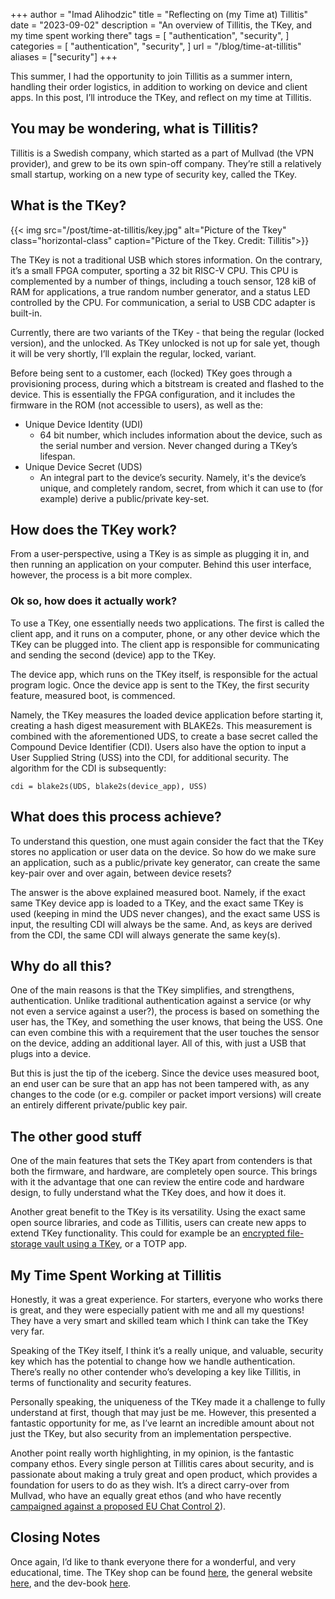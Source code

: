 +++
author = "Imad Alihodzic"
title = "Reflecting on (my Time at) Tillitis"
date = "2023-09-02"
description = "An overview of Tillitis, the TKey, and my time spent working there"
tags = [
    "authentication",
    "security",
]
categories = [
    "authentication",
    "security",
]
url = "/blog/time-at-tillitis"
aliases = ["security"]
+++

This summer, I had the opportunity to join Tillitis as a summer intern, handling their order logistics, in addition to working on device and client apps. In this post, I’ll introduce the TKey, and reflect on my time at Tillitis.
<!--more-->

## You may be wondering, what is Tillitis?

Tillitis is a Swedish company, which started as a part of Mullvad (the VPN provider), and grew to be its own spin-off company. They’re still a relatively small startup, working on a new type of security key, called the TKey. 

## What is the TKey?

{{< img src="/post/time-at-tillitis/key.jpg" alt="Picture of the Tkey" class="horizontal-class" caption="Picture of the Tkey. Credit: Tillitis">}}

The TKey is not a traditional USB which stores information. On the contrary, it’s a small FPGA computer, sporting a 32 bit RISC-V CPU. This CPU is complemented by a number of things, including a touch sensor, 128 kiB of RAM for applications, a true random number generator, and a status LED controlled by the CPU. For communication, a serial to USB CDC adapter is built-in.

Currently, there are two variants of the TKey - that being the regular (locked version), and the unlocked. As TKey unlocked is not up for sale yet, though it will be very shortly, I’ll explain the regular, locked, variant. 

Before being sent to a customer, each (locked) TKey goes through a provisioning process, during which a bitstream is created and flashed to the device. This is essentially the FPGA configuration, and it includes the firmware in the ROM (not accessible to users), as well as the:
- Unique Device Identity (UDI)
    - 64 bit number, which includes information about the device, such as the serial number and version. Never changed during a TKey’s lifespan.
- Unique Device Secret (UDS) 
    - An integral part to the device’s security. Namely, it's the device’s unique, and completely random, secret, from which it can use to (for example) derive a public/private key-set. 

## How does the TKey work?

From a user-perspective, using a TKey is as simple as plugging it in, and then running an application on your computer. Behind this user interface, however, the process is a bit more complex.

### Ok so, how does it actually work?

To use a TKey, one essentially needs two applications. The first is called the client app, and it runs on a computer, phone, or any other device which the TKey can be plugged into. The client app is responsible for communicating and sending the second (device) app to the TKey.

The device app, which runs on the TKey itself, is responsible for the actual program logic. Once the device app is sent to the TKey, the first security feature, measured boot, is commenced. 

Namely, the TKey measures the loaded device application before starting it, creating a hash digest measurement with BLAKE2s. This measurement is combined with the aforementioned UDS, to create a base secret called the Compound Device Identifier (CDI). Users also have the option to input a User Supplied String (USS) into the CDI, for additional security. The algorithm for the CDI is subsequently: 

``` golang
cdi = blake2s(UDS, blake2s(device_app), USS)
```

## What does this process achieve?

To understand this question, one must again consider the fact that the TKey stores no application or user data on the device. So how do we make sure an application, such as a public/private key generator, can create the same key-pair over and over again, between device resets? 

The answer is the above explained measured boot. Namely, if the exact same TKey device app is loaded to a TKey, and the exact same TKey is used (keeping in mind the UDS never changes), and the exact same USS is input, the resulting CDI will always be the same. And, as keys are derived from the CDI, the same CDI will always generate the same key(s).

## Why do all this?

One of the main reasons is that the TKey simplifies, and strengthens, authentication. Unlike traditional authentication against a service (or why not even a service against a user?), the process is based on something the user has, the TKey, and something the user knows, that being the USS. One can even combine this with a requirement that the user touches the sensor on the device, adding an additional layer. All of this, with just a USB that plugs into a device.

But this is just the tip of the iceberg. Since the device uses measured boot, an end user can be sure that an app has not been tampered with, as any changes to the code (or e.g. compiler or packet import versions) will create an entirely different private/public key pair. 

## The other good stuff

One of the main features that sets the TKey apart from contenders is that both the firmware, and hardware, are completely open source. This brings with it the advantage that one can review the entire code and hardware design, to fully understand what the TKey does, and how it does it.

Another great benefit to the TKey is its versatility. Using the exact same open source libraries, and code as Tillitis, users can create new apps to extend TKey functionality. This could for example be an [encrypted file-storage vault using a TKey](https://github.com/0xMihir/Cryptum), or a TOTP app. 

## My Time Spent Working at Tillitis 

Honestly, it was a great experience. For starters, everyone who works there is great, and they were especially patient with me and all my questions! They have a very smart and skilled team which I think can take the TKey very far. 

Speaking of the TKey itself, I think it’s a really unique, and valuable, security key which has the potential to change how we handle authentication. There’s really no other contender who’s developing a key like Tillitis, in terms of functionality and security features.

Personally speaking, the uniqueness of the TKey made it a challenge to fully understand at first, though that may just be me. However, this presented a fantastic opportunity for me, as I’ve learnt an incredible amount about not just the TKey, but also security from an implementation perspective.

Another point really worth highlighting, in my opinion, is the fantastic company ethos. Every single person at Tillitis cares about security, and is passionate about making a truly great and open product, which provides a foundation for users to do as they wish. It’s a direct carry-over from Mullvad, who have an equally great ethos (and who have recently [campaigned against a proposed EU Chat Control 2](https://mullvad.net/en/chatcontrol)).

## Closing Notes

Once again, I’d like to thank everyone there for a wonderful, and very educational, time. 
The TKey shop can be found [here](https:/shop.tillitis.se), the general website [here](https:/tillitis.se), and the dev-book [here](https:/dev.tillitis.se).